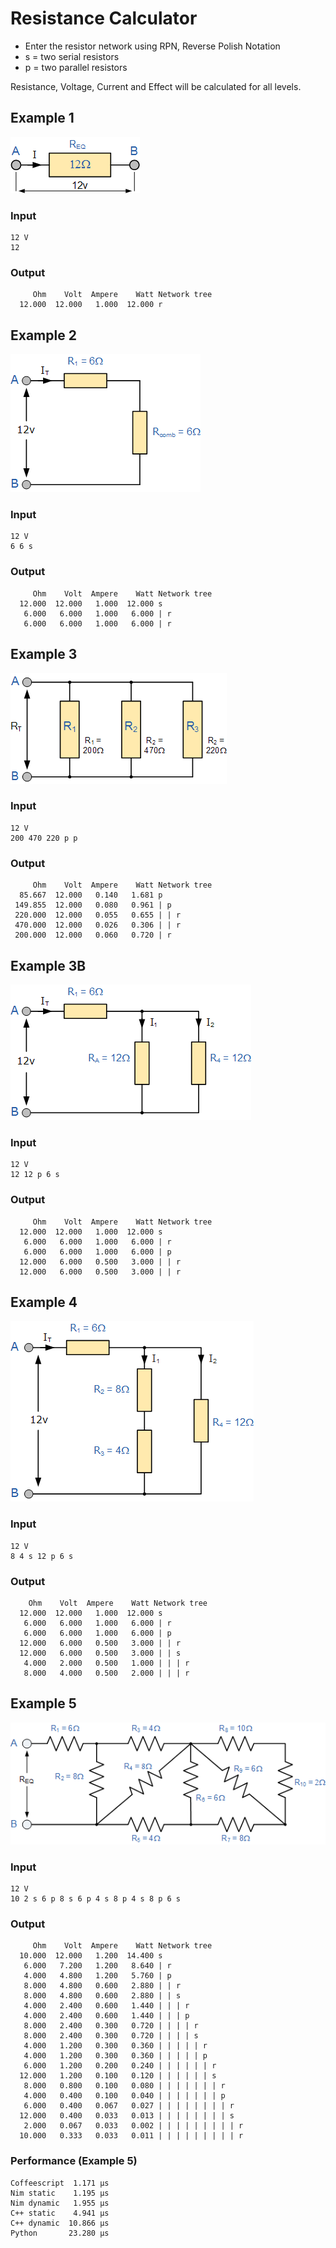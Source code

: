 # Resistance Calculator

* Enter the resistor network using RPN, Reverse Polish Notation
* s = two serial resistors
* p = two parallel resistors

Resistance, Voltage, Current and Effect will be calculated for all levels.

## Example 1

![Example 1](res1.gif)

### Input

```code
12 V
12
```

### Output

```code
     Ohm    Volt  Ampere    Watt Network tree
  12.000  12.000   1.000  12.000 r
```

## Example 2
![Example 2](res2.gif)

### Input

```code
12 V
6 6 s
```

### Output
```code
     Ohm    Volt  Ampere    Watt Network tree
  12.000  12.000   1.000  12.000 s
   6.000   6.000   1.000   6.000 | r
   6.000   6.000   1.000   6.000 | r
```

## Example 3
![Example 3](res3.gif)

### Input

```code
12 V
200 470 220 p p
```

### Output
```code
     Ohm    Volt  Ampere    Watt Network tree
  85.667  12.000   0.140   1.681 p
 149.855  12.000   0.080   0.961 | p
 220.000  12.000   0.055   0.655 | | r
 470.000  12.000   0.026   0.306 | | r
 200.000  12.000   0.060   0.720 | r
```

## Example 3B
![Example 3B](res3B.gif)

### Input

```code
12 V
12 12 p 6 s
```
### Output
```code
     Ohm    Volt  Ampere    Watt Network tree
  12.000  12.000   1.000  12.000 s
   6.000   6.000   1.000   6.000 | r
   6.000   6.000   1.000   6.000 | p
  12.000   6.000   0.500   3.000 | | r
  12.000   6.000   0.500   3.000 | | r
```

## Example 4
![Example 4](res4.gif)

### Input

```code
12 V
8 4 s 12 p 6 s
```
### Output
```code
    Ohm    Volt  Ampere    Watt Network tree
  12.000  12.000   1.000  12.000 s
   6.000   6.000   1.000   6.000 | r
   6.000   6.000   1.000   6.000 | p
  12.000   6.000   0.500   3.000 | | r
  12.000   6.000   0.500   3.000 | | s
   4.000   2.000   0.500   1.000 | | | r
   8.000   4.000   0.500   2.000 | | | r
```

## Example 5
![Example 5](res5.gif)

### Input

```code
12 V
10 2 s 6 p 8 s 6 p 4 s 8 p 4 s 8 p 6 s
```

### Output

```code
     Ohm    Volt  Ampere    Watt Network tree
  10.000  12.000   1.200  14.400 s
   6.000   7.200   1.200   8.640 | r
   4.000   4.800   1.200   5.760 | p
   8.000   4.800   0.600   2.880 | | r
   8.000   4.800   0.600   2.880 | | s
   4.000   2.400   0.600   1.440 | | | r
   4.000   2.400   0.600   1.440 | | | p
   8.000   2.400   0.300   0.720 | | | | r
   8.000   2.400   0.300   0.720 | | | | s
   4.000   1.200   0.300   0.360 | | | | | r
   4.000   1.200   0.300   0.360 | | | | | p
   6.000   1.200   0.200   0.240 | | | | | | r
  12.000   1.200   0.100   0.120 | | | | | | s
   8.000   0.800   0.100   0.080 | | | | | | | r
   4.000   0.400   0.100   0.040 | | | | | | | p
   6.000   0.400   0.067   0.027 | | | | | | | | r
  12.000   0.400   0.033   0.013 | | | | | | | | s
   2.000   0.067   0.033   0.002 | | | | | | | | | r
  10.000   0.333   0.033   0.011 | | | | | | | | | r
```

### Performance (Example 5)

```code
Coffeescript  1.171 μs
Nim static    1.195 μs
Nim dynamic   1.955 μs
C++ static    4.941 μs
C++ dynamic  10.866 μs
Python       23.280 μs
```